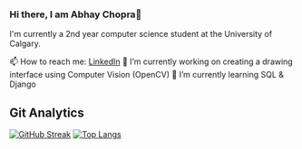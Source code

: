 ### Hi there, I am Abhay Chopra👋
I'm currently a 2nd year computer science student at the University of Calgary.

📫 How to reach me: [LinkedIn](https://www.linkedin.com/in/abhay-chopra/)
🔭 I’m currently working on creating a drawing interface using Computer Vision (OpenCV)
🌱 I’m currently learning SQL & Django


## Git Analytics

[![GitHub Streak](https://github-readme-streak-stats.herokuapp.com?user=Abhay-Chopra&theme=tokyonight_duo&hide_border=true)](https://git.io/streak-stats)
[![Top Langs](https://github-readme-stats.vercel.app/api/top-langs/?username=Abhay-Chopra&layout=compact&theme=vision-friendly-dark)](https://github.com/anuraghazra/github-readme-stats)
<!--
**Abhay-Chopra/Abhay-Chopra** is a ✨ _special_ ✨ repository because its `README.md` (this file) appears on your GitHub profile.

Here are some ideas to get you started:

- 🔭 I’m currently working on creating a personalized website with React, Chakra UI, and Three.js
- 🌱 I’m currently learning TypeScript and React.
- 👯 I’m looking to collaborate on ...
- 🤔 I’m looking for help with ...
- 💬 Ask me about ...
- 📫 How to reach me: ...
- 😄 Pronouns: ...
- ⚡ Fun fact: ...
-->
